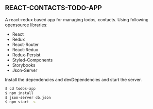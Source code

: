 ## REACT-CONTACTS-TODO-APP

A react-redux based app for managing todos, contacts. Using following opensource libraries:

* React
* Redux
* React-Router
* React-Redux
* Redux-Persist
* Styled-Components
* Storybooks
* Json-Server

Install the dependencies and devDependencies and start the server.

```sh
$ cd todos-app
$ npm install
$ json-server db.json
$ npm start -s
```
